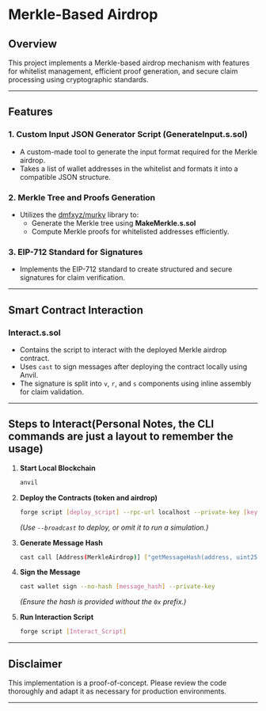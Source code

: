 # Merkle-Based Airdrop

## Overview

This project implements a Merkle-based airdrop mechanism with features for whitelist management, efficient proof generation, and secure claim processing using cryptographic standards.

---

## Features

### 1. **Custom Input JSON Generator Script (GenerateInput.s.sol)**
- A custom-made tool to generate the input format required for the Merkle airdrop.
- Takes a list of wallet addresses in the whitelist and formats it into a compatible JSON structure.

### 2. **Merkle Tree and Proofs Generation**
- Utilizes the [dmfxyz/murky](https://github.com/dmfxyz/murky) library to:
  - Generate the Merkle tree using **MakeMerkle.s.sol**
  - Compute Merkle proofs for whitelisted addresses efficiently.

### 3. **EIP-712 Standard for Signatures**
- Implements the EIP-712 standard to create structured and secure signatures for claim verification.

---

## Smart Contract Interaction

### **Interact.s.sol**
- Contains the script to interact with the deployed Merkle airdrop contract.
- Uses `cast` to sign messages after deploying the contract locally using Anvil.
- The signature is split into `v`, `r`, and `s` components using inline assembly for claim validation.

---

## Steps to Interact(Personal Notes, the CLI commands are just a layout to remember the usage)

1. **Start Local Blockchain**
   ```bash
   anvil
   ```

2. **Deploy the Contracts (token and airdrop)**
   ```bash
   forge script [deploy_script] --rpc-url localhost --private-key [key] --broadcast
   ```
   *(Use `--broadcast` to deploy, or omit it to run a simulation.)*

3. **Generate Message Hash**
   ```bash
   cast call [Address(MerkleAirdrop)] ["getMessageHash(address, uint256)"] [parameters]
   ```

4. **Sign the Message**
   ```bash
   cast wallet sign --no-hash [message_hash] --private-key
   ```
   *(Ensure the hash is provided without the `0x` prefix.)*

5. **Run Interaction Script**
   ```bash
   forge script [Interact_Script]
   ```

---

## Disclaimer

This implementation is a proof-of-concept. Please review the code thoroughly and adapt it as necessary for production environments.

---

